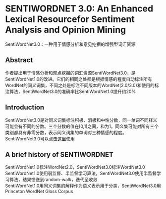 # SENTIWORDNET 3.0: An Enhanced Lexical Resourcefor Sentiment Analysis and Opinion Mining
SentiWordNet3.0：一种用于情感分析和意见挖掘的增强型词汇资源

## Abstract
作者提出用于情感分析和观点挖掘的词汇资源SentiWordNet3.0，是SentiWordNet1.0的改进。它们的相同之处都是根据情感的程度自动标注所有WordNet的同义词集，不同之处是标注不同版本的WordNet(2.0/3.0)和使用的标注算法，SentiWordNet3.0的准确率比SentiWordNet1.0提升约20%

## Introduction
SentiWordNet3.0是对同义词集标注积极、消极和中性分数，同一单词不同释义可能会有不同的分数。三个分数的值在\[0,1]之间，和为1。同义集可能对所有三个类别都具有非零分数，表示同义词集的单词对三种情感的程度。SentiWordNet3.0可以点击[这里](http://sentiwordnet.isti.cnr.it/)使用

## A brief history of SENTIWORDNET
SentiWordNet1.0标注WordNet2.0，SentiWordNet3.0标注WordNet3.0<br>
SentiWordNet1.0使用弱监督、半监督学习算法，SentiWordNet3.0使用半监督学习算法，结果馈送到random-walk，迭代至收敛<br>
SentiWordNet1.0用同义词集的解释作为语义表示用于分类，SentiWordNet3.0用Princeton WordNet Gloss Corpus
